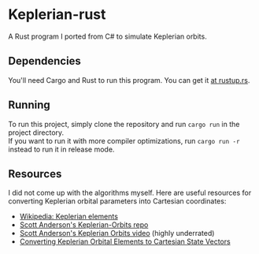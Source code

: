 # Keplerian-rust
A Rust program I ported from C# to simulate Keplerian orbits.

## Dependencies
You'll need Cargo and Rust to run this program. You can get it [at rustup.rs](https://rustup.rs/).

## Running
To run this project, simply clone the repository and run `cargo run` in the project directory.  
If you want to run it with more compiler optimizations, run `cargo run -r` instead to run it in release mode.

## Resources
I did not come up with the algorithms myself. Here are useful resources for converting Keplerian orbital parameters into Cartesian coordinates:  
- [Wikipedia: Keplerian elements](https://en.wikipedia.org/wiki/Orbital_elements)
- [Scott Anderson's Keplerian-Orbits repo](https://github.com/ScottyRAnderson/Keplerian-Orbits)
- [Scott Anderson's Keplerian Orbits video](https://www.youtube.com/watch?v=t89De819YMA) (highly underrated)
- [Converting Keplerian Orbital Elements to Cartesian State Vectors](https://downloads.rene-schwarz.com/download/M001-Keplerian_Orbit_Elements_to_Cartesian_State_Vectors.pdf)